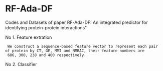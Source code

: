# RF-Ada-DF
Codes and Datasets of paper RF-Ada-DF: An integrated predictor for identifying protein-protein interactions''


No 1. Feature extration


     We construct a sequence-based feature vector to represent each pair of protein by CT, GE, MMI and NMBAC, their feature numbers are
     686, 300, 238 and 400 respectively.
     
     
No 2. Classifier
     
     
     
